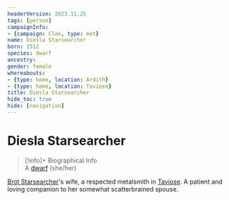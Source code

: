 ```yaml
---
headerVersion: 2023.11.25
tags: [person]
campaignInfo:
- {campaign: Clee, type: met}
name: Diesla Starsearcher
born: 1512
species: dwarf
ancestry:
gender: female
whereabouts:
- {type: home, location: Ardith}
- {type: home, location: Taviose}
title: Diesla Starsearcher
hide_toc: true
hide: [navigation]
---
```

# Diesla Starsearcher
>[!info]+ Biographical Info  
> A [dwarf](<../../species/children-of-the-embodied-gods/dwarves/dwarves.md>) (she/her)  
>   
>> 

[Brot Starsearcher](<./brot-starsearcher.md>)'s wife, a respected metalsmith in [Taviose](<../../gazetteer/greater-sembara/sembara/barony-of-aveil/cleenseau-region/taviose.md>). A patient and loving companion to her somewhat scatterbrained spouse.